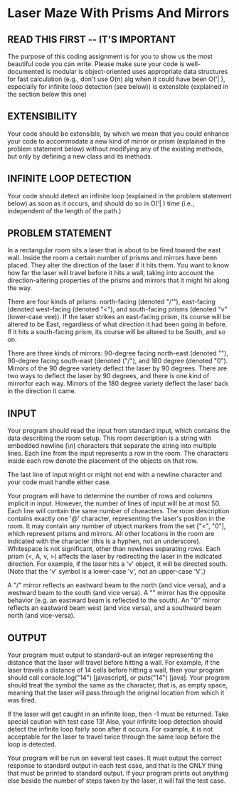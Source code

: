 # Laser Maze With Prisms And Mirrors

## READ THIS FIRST -- IT'S IMPORTANT

The purpose of this coding assignment is for you to show us the most beautiful code you can write. Please make sure your code
is well-documented
is modular
is object-oriented
uses appropriate data structures for fast calculation (e.g., don't use O(n) alg when it could have been O(’| ), especially for infinite loop detection (see below))
is extensible (explained in the section below this one)

## EXTENSIBILITY

Your code should be extensible, by which we mean that you could enhance your code to accommodate a new kind of mirror or prism (explained in the problem statement below) without modifying any of
the existing methods, but only by defining a new class and its methods.

## INFINITE LOOP DETECTION
Your code should detect an infinite loop (explained in the problem statement below) as soon as it occurs, and should do so in O(’| ) time (i.e., independent of the length of the path.)

## PROBLEM STATEMENT

In a rectangular room sits a laser that is about to be fired toward the east wall. Inside the room a certain number of prisms and mirrors have been placed. They alter the direction of the laser if it hits
them. You want to know how far the laser will travel before it hits a wall, taking into account the direction-altering properties of the prisms and mirrors that it might hit along the way.

There are four kinds of prisms: north-facing (denoted "/‘"), east-facing (denoted  west-facing (denoted "<"), and south-facing prisms (denoted "v" (lower-case vee)). If the laser strikes an east-facing
prism, its course will be altered to be East, regardless of what direction it had been going in before. If it hits a south-facing prism, its course will be altered to be South, and so on.

There are three kinds of mirrors: 90-degree facing north-east (denoted "\"), 90-degree facing south-east (denoted ("/"), and 180 degree (denoted "0"). Mirrors of the 90 degree variety deflect the laser by
90 degrees. There are two ways to deflect the laser by 90 degrees, and there is one kind of mirrorfor each way. Mirrors of the 180 degree variety deflect the laser back in the direction it came.

## INPUT

Your program should read the input from standard input, which contains the data describing the room setup. This room description is a string with embedded newline (\n) characters that separate the
string into multiple lines. Each line from the input represents a row in the room. The characters inside each row denote the placement of the objects on that row.

The last line of input might or might not end with a newline character and your code must handle either case.

Your program will have to determine the number of rows and columns implicit in input. However, the number of lines of input will be at most 50. Each line will contain the same number of characters.
The room description contains exactly one '@' character, representing the laser's position in the room. It may contain any number of object markers from the set ["<",      "0"], which
represent prisms and mirrors. All other locations in the room are indicated with the character (this is a hyphen, not an underscore). Whitespace is not significant, other than newlines separating rows.
Each prism (<, A, v, >) affects the laser by redirecting the laser in the indicated direction. For example, if the laser hits a 'v' object, it will be directed south. (Note that the 'v' symbol is a lower-case 'v', not an
upper-case 'V'.)

A "/" mirror reflects an eastward beam to the north (and vice versa), and a westward beam to the south (and vice versa). A "\" mirror has the opposite behavior (e.g. an eastward beam is reflected to the
south). An "0" mirror reflects an eastward beam west (and vice versa), and a southward beam north (and vice-versa).

## OUTPUT

Your program must output to standard-out an integer representing the distance that the laser will travel before hitting a wall. For example, if the laser travels a distance of 14 cells before hitting a wall,
then your program should call console.log("14") [javascript], or puts("14") [java]. Your program should treat the  symbol the same as the character, that is, as empty space, meaning that the laser
will pass through the original location from which it was fired.

If the laser will get caught in an infinite loop, then -1 must be returned. Take special caution with test case 13! Also, your infinite loop detection should detect the infinite loop fairly soon after it occurs. For
example, it is not acceptable for the laser to travel twice through the same loop before the loop is detected.

Your program will be run on several test cases. It must output the correct response to standard output in each test case, and that is the ONLY thing that must be printed to standard output. If your program
prints out anything else beside the number of steps taken by the laser, it will fail the test case.

